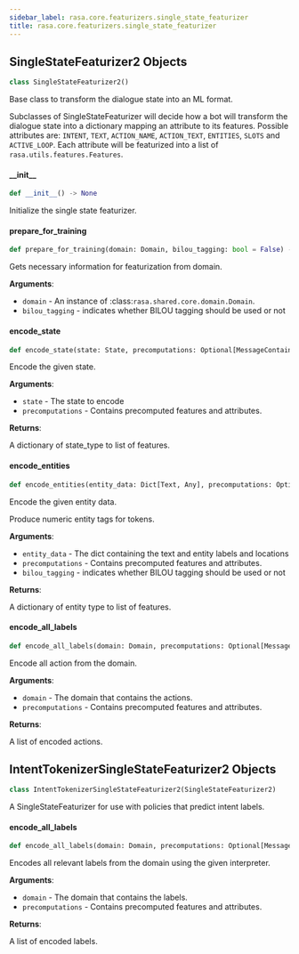 ```yaml
---
sidebar_label: rasa.core.featurizers.single_state_featurizer
title: rasa.core.featurizers.single_state_featurizer
---
```

## SingleStateFeaturizer2 Objects

```python
class SingleStateFeaturizer2()
```

Base class to transform the dialogue state into an ML format.

Subclasses of SingleStateFeaturizer will decide how a bot will
transform the dialogue state into a dictionary mapping an attribute
to its features. Possible attributes are: `INTENT`, `TEXT`, `ACTION_NAME`,
`ACTION_TEXT`, `ENTITIES`, `SLOTS` and `ACTIVE_LOOP`. Each attribute will be
featurized into a list of `rasa.utils.features.Features`.

#### \_\_init\_\_

```python
def __init__() -> None
```

Initialize the single state featurizer.

#### prepare\_for\_training

```python
def prepare_for_training(domain: Domain, bilou_tagging: bool = False) -> None
```

Gets necessary information for featurization from domain.

**Arguments**:

- `domain` - An instance of :class:`rasa.shared.core.domain.Domain`.
- `bilou_tagging` - indicates whether BILOU tagging should be used or not

#### encode\_state

```python
def encode_state(state: State, precomputations: Optional[MessageContainerForCoreFeaturization]) -> Dict[Text, List[Features]]
```

Encode the given state.

**Arguments**:

- `state` - The state to encode
- `precomputations` - Contains precomputed features and attributes.
  

**Returns**:

  A dictionary of state_type to list of features.

#### encode\_entities

```python
def encode_entities(entity_data: Dict[Text, Any], precomputations: Optional[MessageContainerForCoreFeaturization], bilou_tagging: bool = False) -> Dict[Text, List[Features]]
```

Encode the given entity data.

Produce numeric entity tags for tokens.

**Arguments**:

- `entity_data` - The dict containing the text and entity labels and locations
- `precomputations` - Contains precomputed features and attributes.
- `bilou_tagging` - indicates whether BILOU tagging should be used or not
  

**Returns**:

  A dictionary of entity type to list of features.

#### encode\_all\_labels

```python
def encode_all_labels(domain: Domain, precomputations: Optional[MessageContainerForCoreFeaturization]) -> List[Dict[Text, List[Features]]]
```

Encode all action from the domain.

**Arguments**:

- `domain` - The domain that contains the actions.
- `precomputations` - Contains precomputed features and attributes.
  

**Returns**:

  A list of encoded actions.

## IntentTokenizerSingleStateFeaturizer2 Objects

```python
class IntentTokenizerSingleStateFeaturizer2(SingleStateFeaturizer2)
```

A SingleStateFeaturizer for use with policies that predict intent labels.

#### encode\_all\_labels

```python
def encode_all_labels(domain: Domain, precomputations: Optional[MessageContainerForCoreFeaturization]) -> List[Dict[Text, List[Features]]]
```

Encodes all relevant labels from the domain using the given interpreter.

**Arguments**:

- `domain` - The domain that contains the labels.
- `precomputations` - Contains precomputed features and attributes.
  

**Returns**:

  A list of encoded labels.

